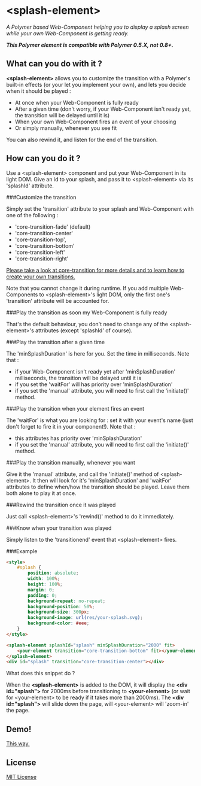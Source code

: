 # &lt;splash-element&gt;

_A Polymer based Web-Component helping you to display a splash screen while your own Web-Component is getting ready._

_**This Polymer element is compatible with Polymer 0.5.X, not 0.8+.**_

## What can you do with it ?

**&lt;splash-element&gt;** allows you to customize the transition with a Polymer's built-in effects (or your let you implement your own), and lets you decide when it should be played :
* At once when your Web-Component is fully ready
* After a given time (don't worry, if your Web-Component isn't ready yet, the transition will be delayed until it is)
* When your own Web-Component fires an event of your choosing
* Or simply manually, whenever you see fit

You can also rewind it, and listen for the end of the transition.

## How can you do it ?

Use a &lt;splash-element&gt; component and put your Web-Component in its light DOM. Give an id to your splash,
and pass it to &lt;splash-element&gt; via its 'splashId' attribute.

###Customize the transition

Simply set the 'transition' attribute to your splash and Web-Component with one of the following :
* 'core-transition-fade' (default)
* 'core-transition-center'
* 'core-transition-top',
* 'core-transition-bottom'
* 'core-transition-left'
* 'core-transition-right'

[Please take a look at core-transition for more details and to learn how to create your own transitions.](https://www.polymer-project.org/0.5/docs/elements/core-transition.html)

Note that you cannot change it during runtime. If you add multiple Web-Components to &lt;splash-element&gt;'s light DOM,
only the first one's 'transition' attribute will be accounted for.

###Play the transition as soon my Web-Component is fully ready

That's the default behaviour, you don't need to change any of the &lt;splash-element&gt;'s attributes (except 'splashId' of course).

###Play the transition after a given time

The 'minSplashDuration' is here for you. Set the time in milliseconds. Note that :
* if your Web-Component isn't ready yet after 'minSplashDuration' milliseconds, the transition will be delayed until it is
* if you set the 'waitFor' will has priority over 'minSplashDuration'
* if you set the 'manual' attribute, you will need to first call the 'initiate()' method. 

###Play the transition when your element fires an event

The 'waitFor' is what you are looking for : set it with your event's name (just don't forget to fire it in your component!). Note that :
* this attributes has priority over 'minSplashDuration'
* if you set the 'manual' attribute, you will need to first call the 'initiate()' method. 

###Play the transition manually, whenever you want

Give it the 'manual' attribute, and call the 'initiate()' method of &lt;splash-element&gt;.
It then will look for it's 'minSplashDuration' and 'waitFor' attributes to define when/how the transition should be played. Leave them both alone to play it at once.

###Rewind the transition once it was played

Just call &lt;splash-element&gt;'s 'rewind()' method to do it immediately.

###Know when your transition was played

Simply listen to the 'transitionend' event that &lt;splash-element&gt; fires.

###Example

```html
<style>
	#splash {
		position: absolute;
		width: 100%;
		height: 100%;
		margin: 0;
		padding: 0;
		background-repeat: no-repeat;
		background-position: 50%;
		background-size: 300px;
		background-image: url(res/your-splash.svg);
		background-color: #eee;
	}
</style>

<splash-element splashId="splash" minSplashDuration="2000" fit>
	<your-element transition="core-transition-bottom" fit></your-element>
</splash-element>
<div id="splash" transition="core-transition-center"></div>
```

What does this snippet do ?

When the **&lt;splash-element&gt;** is added to the DOM, it will display the **&lt;div id="splash"&gt;** for 2000ms before transitioning to **&lt;your-element&gt;** (or wait for &lt;your-element&gt; to be ready if it takes more than 2000ms).
The **&lt;div id="splash"&gt;** will slide down the page, will &lt;your-element&gt; will 'zoom-in' the page.

## Demo!

[This way.](https://vguillou.github.io/0.5/splash-element/demo.html)

## License

[MIT License](http://opensource.org/licenses/MIT)
